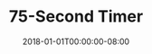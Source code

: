 ---
date: "2018-01-01T00:00:00-08:00"
layout: timer
published: TRUE
title: "75-Second Timer"
seconds: 75
---